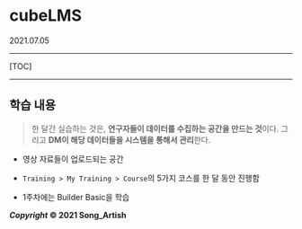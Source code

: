 # cubeLMS

2021.07.05

---

[TOC]

---



## 학습 내용

> 한 달간 실습하는 것은, **연구자들이 데이터를 수집하는 공간을 만드는 것**이다. 그리고 **DM이 해당 데이터들을 시스템을 통해서 관리**한다.

- 영상 자료들이 업로드되는 공간
- `Training > My Training > Course`의 5가지 코스를 한 달 동안 진행함

- 1주차에는 Builder Basic을 학습



***Copyright* © 2021 Song_Artish**
